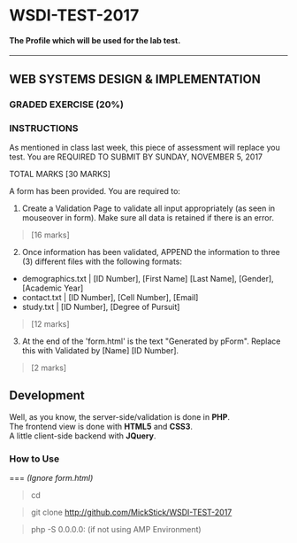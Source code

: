 # WSDI-TEST-2017
#### The Profile which will be used for the lab test.

---
## WEB SYSTEMS DESIGN & IMPLEMENTATION

### GRADED EXERCISE (20%)


### INSTRUCTIONS

As mentioned in class last week, this piece of assessment will replace you test. 
You are REQUIRED TO SUBMIT BY SUNDAY, NOVEMBER 5, 2017

TOTAL MARKS [30 MARKS]


A form has been provided.
You are required to:


1. Create a Validation Page to validate all input appropriately (as seen in mouseover in form). Make sure all data is retained if there is an error. 
>[16 marks]
 
 2. Once information has been validated, APPEND the information to three (3) different files with the following formats:

 - demographics.txt 	| [ID Number], [First Name] [Last Name], [Gender], [Academic Year]
 - contact.txt			| [ID Number], [Cell Number], [Email] 
 - study.txt				| [ID Number], [Degree of Pursuit]
 
 >[12 marks]
 
 3. At the end of the 'form.html' is the text "Generated by pForm". Replace this with Validated by [Name] [ID Number]. 
 >[2 marks]

 ## Development


Well, as you know, the server-side/validation is done in **PHP**.  
The frontend view is done with **HTML5** and **CSS3**.  
A little client-side backend with **JQuery**.  

### How to Use
=== 
*(Ignore form.html)*

> cd <WAMP www or XAMP htdoc or Project Folder>

> git clone http://github.com/MickStick/WSDI-TEST-2017

> php -S 0.0.0.0:<port> (if not using AMP Environment)
